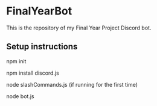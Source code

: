 # FinalYearBot
This is the repository of my Final Year Project Discord bot.

## Setup instructions
npm init  

npm install discord.js  

node slashCommands.js (if running for the first time)  

node bot.js